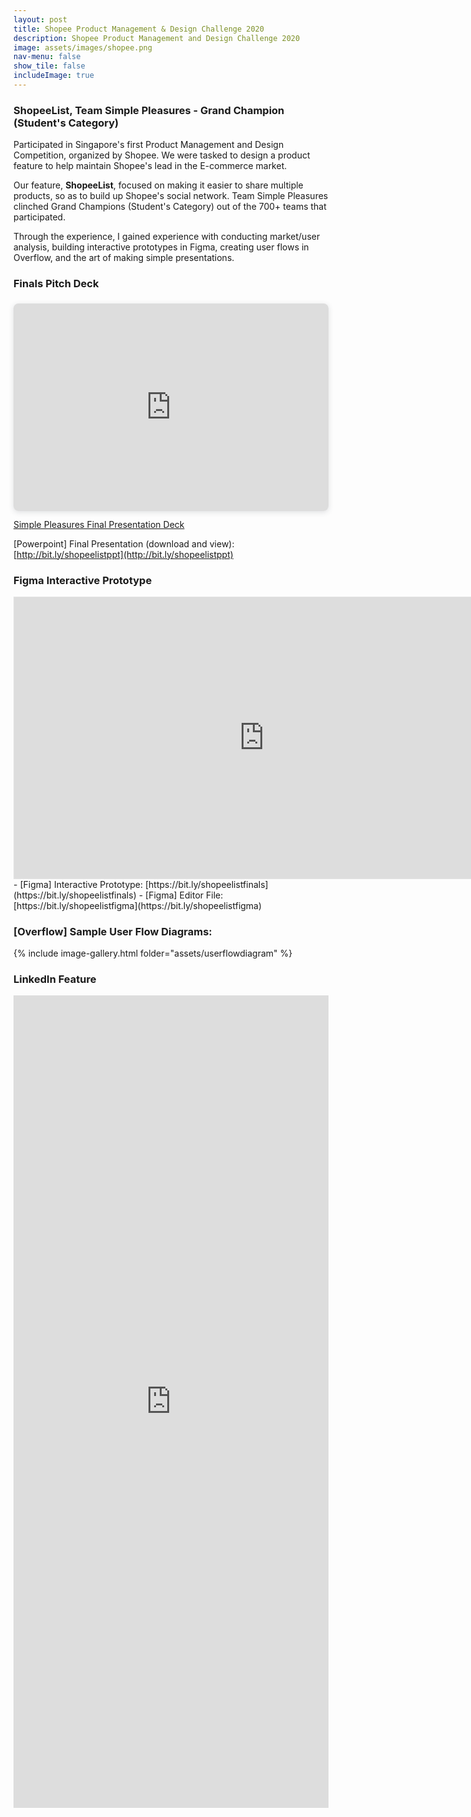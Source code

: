 ```yaml
---
layout: post
title: Shopee Product Management & Design Challenge 2020
description: Shopee Product Management and Design Challenge 2020
image: assets/images/shopee.png
nav-menu: false
show_tile: false
includeImage: true
---
```


### ShopeeList, Team Simple Pleasures - Grand Champion (Student's Category)

Participated in Singapore's first Product Management and Design Competition, organized by Shopee. We were tasked to design a product feature to help maintain Shopee's lead in the E-commerce market.

Our feature, **ShopeeList**, focused on making it easier to share multiple products, so as to build up Shopee's social network. Team Simple Pleasures clinched Grand Champions (Student's Category) out of the 700+ teams that participated.

Through the experience, I gained experience with conducting market/user analysis, building interactive prototypes in Figma, creating user flows in Overflow, and the art of making simple presentations.

### Finals Pitch Deck
<div style="position: relative; width: 100%; height: 0; padding-top: 56.2500%;
 padding-bottom: 48px; box-shadow: 0 2px 8px 0 rgba(63,69,81,0.16); margin-top: 1.6em; margin-bottom: 0.9em; overflow: hidden;
 border-radius: 8px; will-change: transform;">
  <iframe loading="lazy" style="position: absolute; width: 100%; height: 100%; top: 0; left: 0; border: none; padding: 0;margin: 0;"
    src="https:&#x2F;&#x2F;www.canva.com&#x2F;design&#x2F;DAES8LBu2YQ&#x2F;view?embed">
  </iframe>
</div>
<a href="https:&#x2F;&#x2F;www.canva.com&#x2F;design&#x2F;DAES8LBu2YQ&#x2F;view?utm_content=DAES8LBu2YQ&amp;utm_campaign=designshare&amp;utm_medium=embeds&amp;utm_source=link" target="_blank" rel="noopener">Simple Pleasures Final Presentation Deck</a>

[Powerpoint] Final Presentation (download and view): [http://bit.ly/shopeelistppt](http://bit.ly/shopeelistppt)

### Figma Interactive Prototype
<iframe style="border: 1px solid rgba(0, 0, 0, 0.1);" width="800" height="450" src="https://www.figma.com/embed?embed_host=share&url=https%3A%2F%2Fwww.figma.com%2Fproto%2FKhqprSy2yukNXLayxSyZ89%2FShopee-UI%3Fnode-id%3D1081%253A99%26viewport%3D436%252C178%252C0.5147216320037842%26scaling%3Dscale-down" allowfullscreen></iframe>
- [Figma] Interactive Prototype: [https://bit.ly/shopeelistfinals](https://bit.ly/shopeelistfinals)
- [Figma] Editor File: [https://bit.ly/shopeelistfigma](https://bit.ly/shopeelistfigma)

### [Overflow] Sample User Flow Diagrams:
{% include image-gallery.html folder="assets/userflowdiagram" %}


### LinkedIn Feature
<iframe src="https://www.linkedin.com/embed/feed/update/urn:li:share:6759480922195795968" width="100%" height="1300px" frameborder="0" allowfullscreen="" title="Embedded post"></iframe>
